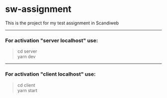 # sw-assignment
This is the project for my test assignment in Scandiweb
____
### For activation "server localhost" use:
> cd server  
> yarn dev
____
### For activation "client localhost" use:
> cd client  
> yarn start
